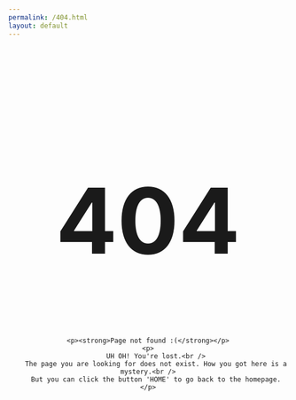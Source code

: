 ```yaml
---
permalink: /404.html
layout: default
---
```


<center>
    <h1 style="font-size: 164px; font-weight: bold;">404</h1>

    <p><strong>Page not found :(</strong></p>
    <p>
        UH OH! You're lost.<br />
        The page you are looking for does not exist. How you got here is a mystery.<br />
        But you can click the button 'HOME' to go back to the homepage.
    </p>
</center>